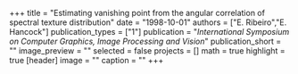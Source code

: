 +++
title = "Estimating vanishing point from the angular correlation of spectral texture distribution"
date = "1998-10-01"
authors = ["E. Ribeiro","E. Hancock"]
publication_types = ["1"]
publication = "_International Symposium on Computer Graphics, Image Processing and Vision_"
publication_short = ""
image_preview = ""
selected = false
projects = []
math = true
highlight = true
[header]
image = ""
caption = ""
+++

